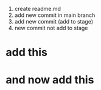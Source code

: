 1. create readme.md
2. add new commit in main branch
3. add new commit (add to stage)
4. new commit not add to stage

# add this 

# and now add this
